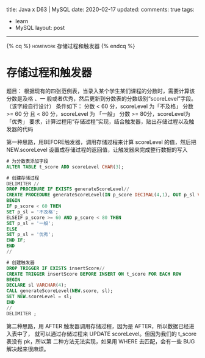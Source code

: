 title: Java x D63 | MySQL
date: 2020-02-17
updated: 
comments: true
tags:
  - learn
  - MySQL
layout: post
---
{% cq %}
<span style="font-variant: small-caps;">homework</span>
存储过程和触发器
{% endcq %}
<!--more-->


# 存储过程和触发器
题目：
根据现有的四张范例表，当录入某个学生某们课程的分数时，需要计算该分数是及格 、一
般或者优秀，然后更新到分数表的分数级别“scoreLevel”字段。（该字段自行设计）
条件如下： 分数 < 60 分，scoreLevel 为「不及格」
分数 >= 60 分 且 < 80 分，scoreLevel 为 「一般」 
分数 >= 80分，scoreLevel为 「优秀」
要求，计算过程用“存储过程”实现，结合触发器，贴出存储过程以及触发器的代码

第一种思路，用BEFORE触发器，调用存储过程来计算 scoreLevel 的值，然后把 NEW.scoreLevel 设置成存储过程的返回值，让触发器来完成整行数据的写入
```sql
# 为分数表添加字段
ALTER TABLE t_score ADD scoreLevel CHAR(3);

# 创建存储过程
DELIMITER //
DROP PROCEDURE IF EXISTS generateScoreLevel//
CREATE PROCEDURE generateScoreLevel(IN p_score DECIMAL(4,1), OUT p_sl VARCHAR(4))
BEGIN
IF p_score < 60 THEN
SET p_sl = '不及格';
ELSEIF p_score >= 60 AND p_score < 80 THEN
SET p_sl = '一般';
ELSE
SET p_sl = '优秀';
END IF;
END
//

# 创建触发器
DROP TRIGGER IF EXISTS insertScore//
CREATE TRIGGER insertScore BEFORE INSERT ON t_score FOR EACH ROW
BEGIN
DECLARE sl VARCHAR(4);
CALL generateScoreLevel(NEW.score, sl);
SET NEW.scoreLevel = sl;
END
//
DELIMITER ;
```

第二种思路，用 AFTER 触发器调用存储过程，因为是 AFTER，所以数据已经进入表中了，
就可以通过存储过程来 UPDATE scoreLevel。但因为我们的 t\_score 表没有 pk，所以第
二种方法无法实现，如果用 WHERE 去匹配，会有一些 BUG 解决起来很麻烦。
